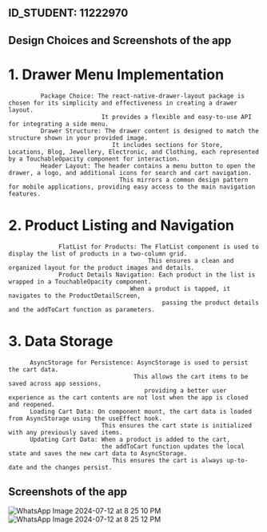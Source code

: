## ID_STUDENT: 11222970

  ## Design Choices and  Screenshots of the app
  
  # 1. Drawer Menu Implementation
             Package Choice: The react-native-drawer-layout package is chosen for its simplicity and effectiveness in creating a drawer layout.
                              It provides a flexible and easy-to-use API for integrating a side menu.
             Drawer Structure: The drawer content is designed to match the structure shown in your provided image.
                                 It includes sections for Store, Locations, Blog, Jewellery, Electronic, and Clothing, each represented by a TouchableOpacity component for interaction.
             Header Layout: The header contains a menu button to open the drawer, a logo, and additional icons for search and cart navigation. 
                                   This mirrors a common design pattern for mobile applications, providing easy access to the main navigation features.
  # 2. Product Listing and Navigation
                  FlatList for Products: The FlatList component is used to display the list of products in a two-column grid.
                                           This ensures a clean and organized layout for the product images and details.
                  Product Details Navigation: Each product in the list is wrapped in a TouchableOpacity component.
                                      When a product is tapped, it navigates to the ProductDetailScreen,
                                               passing the product details and the addToCart function as parameters.
  # 3. Data Storage
          AsyncStorage for Persistence: AsyncStorage is used to persist the cart data.
                                       This allows the cart items to be saved across app sessions,
                                          providing a better user experience as the cart contents are not lost when the app is closed and reopened.
          Loading Cart Data: On component mount, the cart data is loaded from AsyncStorage using the useEffect hook.
                              This ensures the cart state is initialized with any previously saved items.
          Updating Cart Data: When a product is added to the cart,
                              the addToCart function updates the local state and saves the new cart data to AsyncStorage.
                                 This ensures the cart is always up-to-date and the changes persist.
   ## Screenshots of the app
   ![WhatsApp Image 2024-07-12 at 8 25 10 PM](https://github.com/user-attachments/assets/6380e44a-cb34-4dc5-ac20-c61d7cc79e99)       ![WhatsApp Image 2024-07-12 at 8 25 12 PM](https://github.com/user-attachments/assets/06c4bbce-d364-4c64-b747-8427a269938e)



